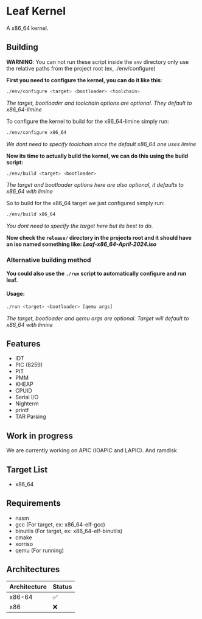# Leaf Kernel
A x86_64 kernel.

## Building
**WARNING**: You can not run these script inside the `env` directory only use the relative paths from the project root (ex, ./env/configure)

**First you need to configure the kernel, you can do it like this**:
```bash
./env/configure <target> <bootloader> <toolchain>
``` 
*The target, bootloader and toolchain options are optional. They default to x86_64-limine*

To configure the kernel to build for the x86_64-limine simply run:
```bash
./env/configure x86_64
```
*We dont need to specify toolchain since the default x86_64 one uses limine*

**Now its time to actually build the kernel, we can do this using the build script:**
```bash
./env/build <target> <bootloader>
```
*The target and bootloader options here are also optional, it defaults to x86_64 with limine*

So to build for the x86_64 target we just configured simply run:
```bash
./env/build x86_64
```
*You dont need to specify the target here but its best to do.*

**Now check the `release/` directory in the projects root and it should have an iso named something like: *Leaf-x86_64-April-2024.iso***

### Alternative building method
**You could also use the `./run` script to automatically configure and run leaf**.

#### Usage:
```bash
./run <target> <bootloader> [qemu args]
```
*The target, bootloader and qemu args are optional. Target will default to x86_64 with limine*

## Features
- IDT
- PIC (8259)
- PIT
- PMM
- KHEAP
- CPUID
- Serial I/O
- Nighterm
- printf
- TAR Parsing

## Work in progress
We are currently working on APIC (IOAPIC and LAPIC). And ramdisk

## Target List
- x86_64

## Requirements
- nasm
- gcc (For target, ex: x86_64-elf-gcc)
- binutils (For target, ex: x86_64-elf-binutils)
- cmake
- xorriso
- qemu (For running)

## Architectures
| Architecture 	| Status 	|
|--------------	|--------	|
| x86-64       	| ✅        |
| x86          	| ❌        |
